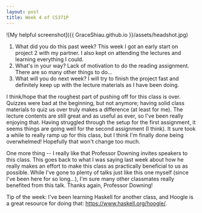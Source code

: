```yaml
---
layout: post
title: Week 4 of CS371P
---
```

![My helpful screenshot]({{ GraceShiau.github.io }}/assets/headshot.jpg)

1. What did you do this past week? This week I got an early start on project 2 with my partner. I also kept on attending the lectures and learning everything I could.
2. What's in your way? Lack of motivation to do the reading assignment. There are so many other things to do...
3. What will you do next week? I will try to finish the project fast and definitely keep up with the lecture materials as I have been doing.

I think/hope that the roughest part of pushing off for this class is over. Quizzes were bad at the beginning, but not anymore; having solid class materials to quiz us over truly makes a difference (at least for me). The lecture contents are still great and as useful as ever, so I've been really enjoying that. Having struggled through the setup for the first assignment, it seems things are going well for the second assignment (I think). It sure took a while to really ramp up for this class, but I think I'm finally done being overwhelmed! Hopefully that won't change too much.

One more thing -- I really like that Professor Downing invites speakers to this class. This goes back to what I was saying last week about how he really makes an effort to make this class as practically beneficial to us as possible. While I've gone to plenty of talks just like this one myself (since I've been here for so long...), I'm sure many other classmates really benefited from this talk. Thanks again, Professor Downing!

Tip of the week: I've been learning Haskell for another class, and Hoogle is a great resource for doing that: https://www.haskell.org/hoogle/.

<script>
  (function(i,s,o,g,r,a,m){i['GoogleAnalyticsObject']=r;i[r]=i[r]||function(){
  (i[r].q=i[r].q||[]).push(arguments)},i[r].l=1*new Date();a=s.createElement(o),
  m=s.getElementsByTagName(o)[0];a.async=1;a.src=g;m.parentNode.insertBefore(a,m)
  })(window,document,'script','//www.google-analytics.com/analytics.js','ga');

  ga('create', 'UA-73081993-1', 'auto');
  ga('send', 'pageview');
</script>

